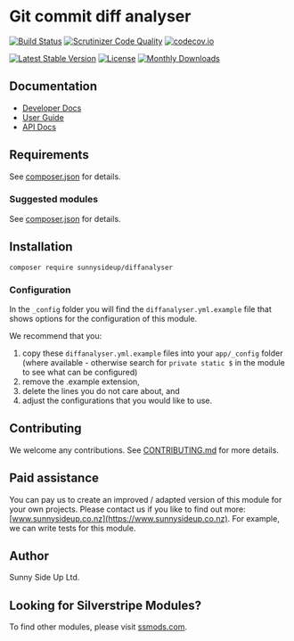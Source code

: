 # Git commit diff analyser

[![Build Status](https://travis-ci.org/sunnysideup/diffanalyser.svg?branch=master)](https://travis-ci.org/sunnysideup/diffanalyser)
[![Scrutinizer Code Quality](https://scrutinizer-ci.com/g/sunnysideup/diffanalyser/badges/quality-score.png?b=master)](https://scrutinizer-ci.com/g/sunnysideup/diffanalyser/?branch=master)
[![codecov.io](https://codecov.io/github/sunnysideup/diffanalyser/coverage.svg?branch=master)](https://codecov.io/github/sunnysideup/diffanalyser?branch=master)

[![Latest Stable Version](https://poser.pugx.org/sunnysideup/diffanalyser/version)](https://packagist.org/packages/sunnysideup/diffanalyser)
[![License](https://poser.pugx.org/sunnysideup/diffanalyser/license)](https://packagist.org/packages/sunnysideup/diffanalyser)
[![Monthly Downloads](https://poser.pugx.org/sunnysideup/diffanalyser/d/monthly)](https://packagist.org/packages/sunnysideup/diffanalyser)

## Documentation

- [Developer Docs](docs/en/INDEX.md)
- [User Guide](docs/en/userguide.md)
- [API Docs](http://docs.ssmods.com/sunnysideup/diffanalyser/classes.xhtml)

## Requirements

See [composer.json](composer.json) for details.

### Suggested modules

See [composer.json](composer.json) for details.

## Installation

```shell
composer require sunnysideup/diffanalyser
```

### Configuration

In the `_config` folder you will find the `diffanalyser.yml.example`
file that shows options for the configuration of this module.

We recommend that you:

1. copy these `diffanalyser.yml.example` files into your
   `app/_config` folder (where available - otherwise search for `private static $` in the module to see what can be configured)
2. remove the .example extension,
3. delete the lines you do not care about, and
4. adjust the configurations that you would like to use.

## Contributing

We welcome any contributions.
See [CONTRIBUTING.md](CONTRIBUTING.md) for more details.

## Paid assistance

You can pay us to create an improved / adapted version of this module for your own projects.
Please contact us if you like to find out more: [www.sunnysideup.co.nz](https://www.sunnysideup.co.nz).
For example, we can write tests for this module.

## Author

Sunny Side Up Ltd.

## Looking for Silverstripe Modules?

To find other modules, please visit [ssmods.com](https://ssmods.com/).
